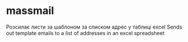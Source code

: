 # massmail


Розсилає листи за шаблоном за списком адрес у таблиці excel
Sends out template emails to a list of addresses in an excel spreadsheet
